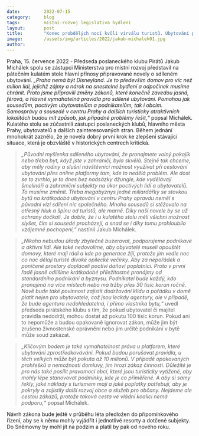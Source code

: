 ```yaml
---
date:         2022-07-15
category:     blog
tags:         místní-rozvoj legislativa bydlení
layout:       post
title:        "Konec probdělých nocí kvůli virválu turistů. Ubytování přes online platformy bude mít lepší pravidla s větší vymahatelností"
image:        /assets/img/articles/2022/jakub-michalek01.jpg
author:       
---
```


 Praha, 15. července 2022 - Předseda poslaneckého klubu Pirátů Jakub Michálek spolu se zástupci Ministerstva pro místní rozvoj představil na pátečním kulatém stole hlavní přínosy připravované novely o sdíleném ubytování. *„Praha nemá být Disneyland. Je to především domov pro víc než milion lidí, jejichž zájmy a nárok na snesitelné bydlení a odpočinek musíme chránit. Proto jsme připravili změny zákonů, které konečně zavedou jasná, férová, a hlavně vymahatelná pravidla pro sdílené ubytování. Pomohou jak sousedům, poctivým ubytovatelům a podnikatelům, tak i obcím. Samosprávy a sousedé v centru Prahy a dalších turisticky atraktivních lokalitách budou mít způsob, jak případné problémy řešit,“* popsal Michálek. Kulatého stolu se zúčastnili zástupci poslaneckých klubů, hlavního města Prahy, ubytovatelů a dalších zainteresovaných stran. Během jednání mnohokrát zaznělo, že je novela dobrý první krok ke zlepšení stávající situace, která je obzvláště v historických centrech kritická.
 
> *„Původní myšlenka sdíleného ubytování, že pronajmete volný pokojík nebo třeba byt, když jste v zahraničí, byla skvělá. Stejně tak chceme, aby měly rodiny a slušní návštěvníci možnost využívat při cestování ubytování přes online platformy tam, kde to nedělá problém. Ale dost se to zvrhlo, je to dnes bez nadsázky džungle, kde vydělávají šmelináři a zahraniční subjekty na úkor poctivých lidí a ubytovatelů. To musíme změnit. Třeba megabyznys jedné miliardářky se stovkou bytů na krátkodobá ubytování v centru Prahy opravdu neměl s původní vizí sdílení nic společného. Mnoho sousedů si stěžovalo na otřesný hluk a špínu od turistů, ale marně. Díky naší novele by se už ochrany dočkali. Je dobře, že i u kulatého stolu měli všichni možnost slyšet, čím si sousedé procházejí, a snad se i díky tomu prohloubilo vzájemné pochopení,“* nastínil Jakub Michálek.

> *„Nikoho nebudou úřady zbytečně buzerovat, podporujeme podnikavé a aktivní lidi. Ale také nedovolíme, aby obyvatelé museli opouštět domovy, které mají rádi a kde po generace žijí, protože jim vedle noc co noc dělají turisté divoké opilecké večírky. Aby za nepořádek a poničené prostory dopláceli poctiví daňoví poplatníci. Proto v první řadě jasně odlišíme krátkodobé příležitostné pronájmy od standardního podnikání a byznysu. Podnikatel bude každý, kdo pronajímá na více místech nebo má tržby přes 30 tisíc korun ročně. Nově bude také povinnost zajistit dodržování klidu a pořádku v domě platit nejen pro ubytovatele, což jsou leckdy agentury, ale v případě, že bude agentura nedohledatelná, i přímo vlastníka bytu,“* uvedl předseda pirátského klubu s tím, že pokud ubytovatel či majitel pravidla nedodrží, mohou dostat až pokutu 100 tisíc korun. Pokud ani to nepomůže a budou opakovaně ignorovat zákon, může jim být zrušeno živnostenské oprávnění nebo jim určité podnikání v bytě může soud zakázat.

> *„Klíčovým bodem je také vymahatelnost práva u platforem, které ubytování zprostředkovávání. Pokud budou porušovat pravidla, u těch velkých může být pokuta až 10 milionů. V případě opakovaných prohřešků a nemožnosti domluvy, jim hrozí zákaz činnosti. Důležité je pro nás také posílit pravomoci obcí, které jsou turisticky vytížené, aby mohly lépe stanovovat podmínky, kde je co přiměřené. A aby si samy řekly, jaké náklady s turismem mají a jaké poplatky potřebují, aby je pokryly a zajistily další rozvoj obce a služeb pro občany. Nejdeme ale cestou zákazů, protože taková cesta ve vládní koalici nemá podporu,“* popsal Michálek.

Návrh zákona bude ještě v průběhu léta předložen do připomínkového řízení, aby se k němu mohly vyjádřit i jednotlivé resorty a dotčené subjekty. Do Sněmovny by mohl jít na podzim a platil by pak od nového roku.
